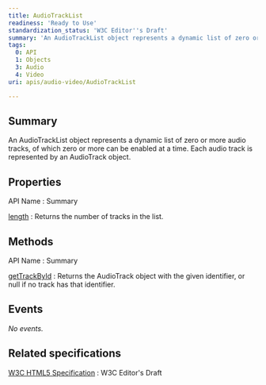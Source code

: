 ```yaml
---
title: AudioTrackList
readiness: 'Ready to Use'
standardization_status: 'W3C Editor''s Draft'
summary: 'An AudioTrackList object represents a dynamic list of zero or more audio tracks, of which zero or more can be enabled at a time. Each audio track is represented by an AudioTrack object.'
tags:
  0: API
  1: Objects
  3: Audio
  4: Video
uri: apis/audio-video/AudioTrackList

---
```

## Summary

An AudioTrackList object represents a dynamic list of zero or more audio tracks, of which zero or more can be enabled at a time. Each audio track is represented by an AudioTrack object.

## Properties

API Name
:   Summary

[length](/apis/audio-video/AudioTrackList/length)
:   Returns the number of tracks in the list.

## Methods

API Name
:   Summary

[getTrackById](/apis/audio-video/AudioTrackList/getTrackById)
:   Returns the AudioTrack object with the given identifier, or null if no track has that identifier.

## Events

*No events.*

## Related specifications

[W3C HTML5 Specification](http://dev.w3.org/html5/spec/single-page.html)
:   W3C Editor's Draft
